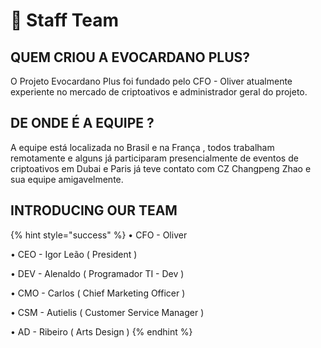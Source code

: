 # 👥 Staff Team

## QUEM CRIOU A EVOCARDANO PLUS?

O Projeto Evocardano Plus foi fundado pelo CFO - Oliver atualmente experiente no mercado de criptoativos  e administrador geral do projeto.&#x20;

## DE ONDE É A EQUIPE ?

A equipe está localizada no  Brasil e na França , todos trabalham remotamente  e alguns já participaram presencialmente de eventos de criptoativos em Dubai e Paris  já teve contato com CZ Changpeng Zhao e sua equipe amigavelmente.

## INTRODUCING OUR TEAM&#x20;

{% hint style="success" %}
• CFO - Oliver

• CEO - Igor Leão ( President )

• DEV - Alenaldo  ( Programador TI - Dev )

• CMO - Carlos ( Chief Marketing Officer )

• CSM - Autielis ( Customer Service Manager )

• AD - Ribeiro ( Arts Design )
{% endhint %}
